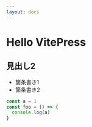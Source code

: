 ```yaml
---
layout: docs
---
```


# Hello VitePress

## 見出し2

- 箇条書き1
- 箇条書き2

```ts
const a = 1
const foo = () => {
  console.log(a)
}
```
